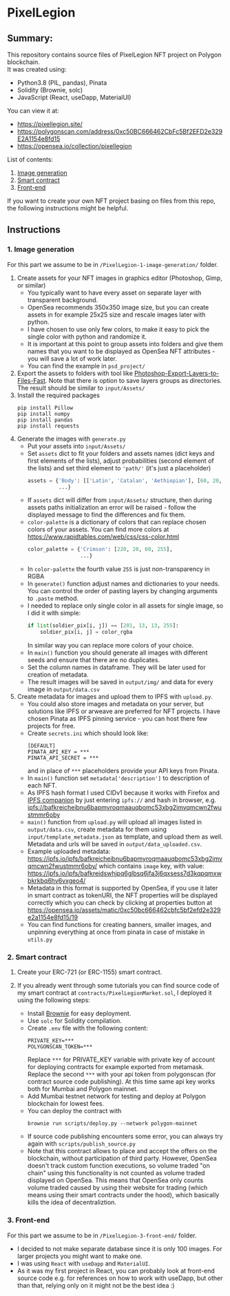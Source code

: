 
# PixelLegion 

## Summary:
This repository contains source files of PixelLegion NFT project on Polygon blockchain. \
It was created using:
- Python3.8 (PIL, pandas), Pinata
- Solidity (Brownie, solc)
- JavaScript (React, useDapp, MaterialUI)

You can view it at:
- https://pixellegion.site/
- https://polygonscan.com/address/0xc50BC666462CbFc5Bf2EFD2e329E2A1154e8fd15
- https://opensea.io/collection/pixellegion

List of contents:
1. <a href="#1-image-generation">Image generation</a>
2. <a href="#2-smart-contract">Smart contract</a>
3. <a href="#3-front-end">Front-end</a>

If you want to create your own NFT project basing on files from this repo, the following instructions might be helpful.
## Instructions

### 1. Image generation 
For this part we assume to be in `/PixelLegion-1-image-generation/` folder.
1. Create assets for your NFT images in graphics editor (Photoshop, Gimp, or similar)
    - You typically want to have every asset on separate layer with transparent background.
    - OpenSea recommends 350x350 image size, but you can create assets in for example 25x25 size and rescale images later with python.
    - I have chosen to use only few colors, to make it easy to pick the single color with python and randomize it.
    - It is important at this point to group assets into folders and give them names that you want to be displayed as OpenSea NFT attributes - you will save a lot of work later.
    - You can find the example in `psd_project/`
2. Export the assets to folders with tool like <a href="https://github.com/antipalindrome/Photoshop-Export-Layers-to-Files-Fast">Photoshop-Export-Layers-to-Files-Fast</a>. Note that there is option to save layers groups as directories. The result should be similar to `input/Assets/`
3. Install the required packages 
    ```
    pip install Pillow 
    pip install numpy
    pip install pandas
    pip install requests
    ```
4. Generate the images with `generate.py`
    - Put your assets into `input/Assets/`
    - Set `assets` dict to fit your folders and assets names (dict keys and first elements of the lists), adjust probabilities (second element of the lists) and set third element to `'path/'` (it's just a placeholder)
        ```python
        assets = {'Body': [['Latin', 'Catalan', 'Aethiopian'], [60, 20, 20], 'path/'],
                  ...}
        ```
    - If `assets` dict will differ from `input/Assets/` structure, then during assets paths initialization an error will be raised - follow the displayed message to find the differences and fix them.
    - `color-palette` is a dictionary of colors that can replace chosen colors of your assets. You can find more colors at <a href="https://www.rapidtables.com/web/css/css-color.html">https://www.rapidtables.com/web/css/css-color.html</a>
        ```python
        color_palette = {'Crimson': [220, 20, 60, 255],
                         ...}
        ```
    - In `color-palette` the fourth value `255` is just non-transparency in RGBA
    - In `generate()` function adjust names and dictionaries to your needs. You can control the order of pasting layers by changing arguments to `.paste` method.
    - I needed to replace only single color in all assets for single image, so I did it with simple:
        ```python
        if list(soldier_pix[i, j]) == [201, 13, 13, 255]:
            soldier_pix[i, j] = color_rgba
        ```
        In similar way you can replace more colors of your choice.
    - In `main()` function you should generate all images with different seeds and ensure that there are no duplicates.
    - Set the column names in dataframe. They will be later used for creation of metadata.
    - The result images will be saved in `output/img/` and data for every image in `output/data.csv`
5. Create metadata for images and upload them to IPFS with `upload.py`.
    - You could also store images and metadata on your server, but solutions like IPFS or arweave are preferred for NFT projects. I have chosen Pinata as IPFS pinning service - you can host there few projects for free.
    - Create `secrets.ini` which should look like:
        ```
        [DEFAULT]
        PINATA_API_KEY = ***
        PINATA_API_SECRET = ***
        ```
       and in place of `***` placeholders provide your API keys from Pinata.
    - In `main()` function set `metadata['description']` to description of each NFT.
    - As IPFS hash format I used CIDv1 because it works with Firefox and <a href="https://addons.mozilla.org/pl/firefox/addon/ipfs-companion/">IPFS companion</a> by just entering `ipfs://` and hash in browser, e.g. <a href="ipfs://bafkreicheibnu6bapmyroqmaauqbomc53xbg2imvqmcwn2fwustmmr6oby">ipfs://bafkreicheibnu6bapmyroqmaauqbomc53xbg2imvqmcwn2fwustmmr6oby</a>
    - `main()` function from `upload.py` will upload all images listed in `output/data.csv`, create metadata for them using `input/template_metadata.json` as template, and upload them as well. Metadata and urls will be saved in `output/data_uploaded.csv`.
    - Example uploaded metadata:
    <a href="https://ipfs.io/ipfs/bafkreicheibnu6bapmyroqmaauqbomc53xbg2imvqmcwn2fwustmmr6oby/">https://ipfs.io/ipfs/bafkreicheibnu6bapmyroqmaauqbomc53xbg2imvqmcwn2fwustmmr6oby/</a>
    which contains `image` key, with value:
    <a href="https://ipfs.io/ipfs/bafkreidswhjpq6glbsq6jfa3j6qxsess7d3kqpqmxwbkrkbq6hv6vxgeo4/">https://ipfs.io/ipfs/bafkreidswhjpq6glbsq6jfa3j6qxsess7d3kqpqmxwbkrkbq6hv6vxgeo4/</a>
    - Metadata in this format is supported by OpenSea, if you use it later in smart contract as tokenURI, the NFT properties will be displayed correctly which you can check by clicking at properties button at 
    <a href="https://opensea.io/assets/matic/0xc50bc666462cbfc5bf2efd2e329e2a1154e8fd15/19">https://opensea.io/assets/matic/0xc50bc666462cbfc5bf2efd2e329e2a1154e8fd15/19</a>
    - You can find functions for creating banners, smaller images, and unpinning everything at once from pinata in case of mistake in `utils.py`

### 2. Smart contract

1. Create your ERC-721 (or ERC-1155) smart contract. 
   
2. If you already went through some tutorials you can find source code of my smart contract at `contracts/PixelLegionMarket.sol`, I deployed it using the following steps:
    - Install <a href="https://eth-brownie.readthedocs.io/en/stable/">Brownie</a> for easy deployment.
    - Use `solc` for Solidity compilation.
    - Create `.env` file with the following content:
        ```
        PRIVATE_KEY=***
        POLYGONSCAN_TOKEN=***
        ```
        Replace `***` for PRIVATE_KEY variable with private key of account for deploying contracts for example exported from metamask.
        Replace the second `***` with your api token from polygonscan (for contract source code publishing). At this time same api key works both for Mumbai and Polygon mainnet.
    - Add Mumbai testnet network for testing and deploy at Polygon blockchain for lowest fees.
    - You can deploy the contract with
        ```
        brownie run scripts/deploy.py --network polygon-mainnet
        ```
    - If source code publishing encounters some error, you can always try again with `scripts/publish_source.py`
    - Note that this contract allows to place and accept the offers on the blockchain, without participation of third party. However, OpenSea doesn't track custom function executions, so volume traded "on chain" using this functionality is not counted as volume traded displayed on OpenSea. This means that OpenSea only counts volume traded caused by using their website for trading (which means using their smart contracts under the hood), which basically kills the idea of decentraliztion.

### 3. Front-end
For this part we assume to be in `/PixelLegion-3-front-end/` folder.
- I decided to not make separate database since it is only 100 images. For larger projects you might want to make one.
- I was using `React` with `useDapp` and `MaterialUI`. 
- As it was my first project in React, you can probably look at front-end source code e.g. for references on how to work with useDapp, but other than that, relying only on it might not be the best idea :)

